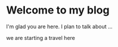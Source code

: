 # Welcome to my blog

I'm glad you are here. I plan to talk about ...

we are starting a travel here
